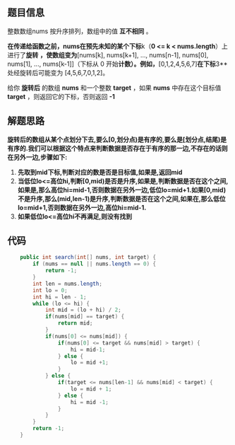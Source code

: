 ## 题目信息

整数数组nums 按升序排列，数组中的值 **互不相同** 。

**在传递给函数之前，**nums**在预先未知的某个下标**k（**0 <= k < nums.length**）上进行了**旋转** **，使数组变为**[nums[k], nums[k+1], ..., nums[n-1], nums[0], nums[1], ..., nums[k-1]]（下标从 0 开始**计数）。例如，**[0,1,2,4,5,6,7]**在下标**3**处经旋转后可能变为 [4,5,6,7,0,1,2]。

给你 **旋转后** 的数组 **nums** 和一个整数 **target** ，如果 **nums** 中存在这个目标值 **target** ，则返回它的下标，否则返回 **-1**

## 解题思路

**旋转后的数组从某个点划分下去,要么[0,划分点)是有序的,要么是[划分点,结尾)是有序的.我们可以根据这个特点来判断数据是否存在于有序的那一边,不存在的话则在另外一边,步骤如下:**

1. **先取到mid下标,判断对应的数是否是目标值,如果是,返回mid**
2. **当低位lo<=高位hi,判断[0,mid)是否是升序,如果是,判断数据是否在这个之间,如果是,那么高位hi=mid-1,否则数据在另外一边,低位lo=mid+1.如果[0,mid)不是升序,那么(mid,len-1)是升序,判断数据是否在这个之间,如果在,那么低位lo=mid+1,否则数据在另外一边,高位hi=mid-1.**
3. **如果低位lo<=高位hi不再满足,则没有找到**

## 代码

```java
    public int search(int[] nums, int target) {
        if (nums == null || nums.length == 0) {
            return -1;
        }
        int len = nums.length;
        int lo = 0;
        int hi = len - 1;
        while (lo <= hi) {
            int mid = (lo + hi) / 2;
            if(nums[mid] == target) {
                return mid;
            }
            if(nums[0] <= nums[mid]) {
                if(nums[0] <= target && nums[mid] > target) {
                    hi = mid-1;
                } else {
                    lo = mid +1;
                }
            } else {
                if(target <= nums[len-1] && nums[mid] < target) {
                    lo = mid + 1;
                } else {
                    hi = mid -1;
                }
            }
        }
        return -1;
    }
```
